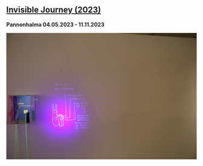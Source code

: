 ## [Invisible Journey (2023)](/c/projects/Invisible-Journey_2023)
**Pannonhalma 04.05.2023 - 11.11.2023**

<a href="/c/projects/Invisible-Journey_2023">

![md.full](Invisible-Journey_2023/4G0A1740.JPG)

</a>